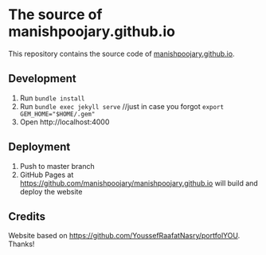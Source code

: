 # The source of manishpoojary.github.io

This repository contains the source code of [manishpoojary.github.io](https://manishpoojary.github.io/).

## Development

1. Run `bundle install`
2. Run `bundle exec jekyll serve` //just in case you forgot `export GEM_HOME="$HOME/.gem"`
3. Open http://localhost:4000

## Deployment

1. Push to master branch
2. GitHub Pages at https://github.com/manishpoojary/manishpoojary.github.io will build and deploy the website

## Credits

Website based on https://github.com/YoussefRaafatNasry/portfolYOU. Thanks!
